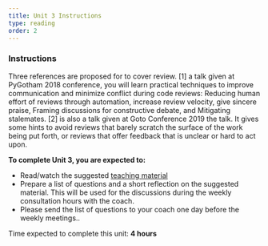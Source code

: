 ```yaml
---
title: Unit 3 Instructions 
type: reading
order: 2
---
```


### Instructions 
Three references are proposed for to cover review. [1] a talk given at  PyGotham 2018 conference, you will learn practical techniques to improve communication and minimize conflict during code reviews: Reducing human effort of reviews through automation, increase review velocity, give sincere praise, Framing discussions for constructive debate, and Mitigating stalemates. [2] is also a talk given at Goto Conference 2019 the talk. It gives some hints to avoid reviews that barely scratch the surface of the work being put forth, or reviews that offer feedback that is unclear or hard to act upon. 

**To complete Unit 3, you are expected to:** 

 - Read/watch the suggested [teaching material](http://localhost:3000/internal-training/modules/Software-testing/teaching_material) 
 - Prepare a list of questions and a short reflection on the suggested material. This will be used for the discussions during the weekly consultation hours with the coach.  
 - Please send the list of questions to your coach one day before the weekly meetings.. 

Time expected to complete this unit: **4 hours**
